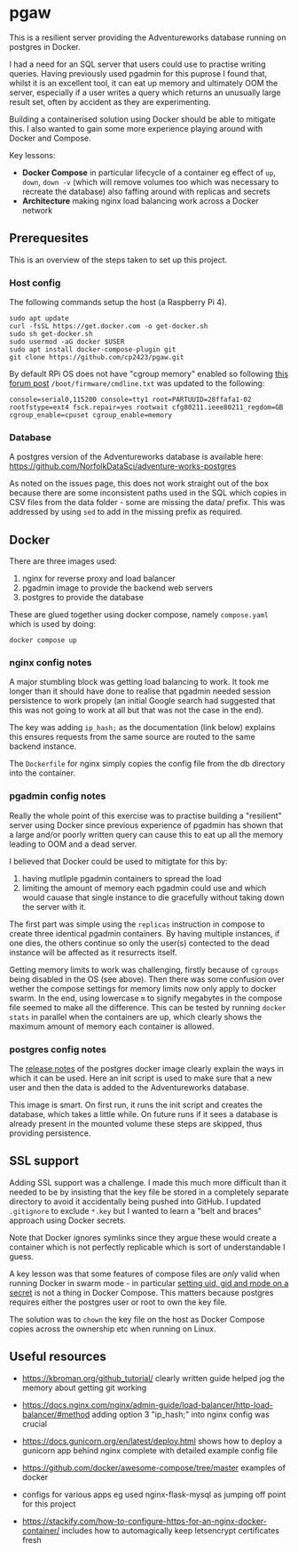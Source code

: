 # pgaw
This is a resilient server providing the Adventureworks database
running on postgres in Docker.

I had a need for an SQL server that users could use to practise writing
queries. Having previously used pgadmin for this puprose I found that, 
whilst it is an excellent tool, it can eat up memory and ultimately OOM
the server, especially if a user writes a query which returns an
unusually large result set, often by accident as they are experimenting.

Building a containerised solution using Docker should be able to mitigate
this. I also wanted to gain some more experience playing around with Docker
and Compose.

Key lessons:
- **Docker Compose** in particular lifecycle of a container eg effect of
`up`, `down`, `down -v` (which will remove volumes too which was necessary
to recreate the database) also faffing around with replicas and secrets
- **Architecture** making nginx load balancing work across a Docker network

## Prerequesites

This is an overview of the steps taken to set up this project.

### Host config

The following commands setup the host (a Raspberry Pi 4).

```
sudo apt update
curl -fsSL https://get.docker.com -o get-docker.sh
sudo sh get-docker.sh
sudo usermod -aG docker $USER
sudo apt install docker-compose-plugin git
git clone https://github.com/cp2423/pgaw.git
```

By default RPi OS does not have "cgroup memory" enabled so following
[this forum post](https://forums.raspberrypi.com/viewtopic.php?t=203128)
`/boot/firmware/cmdline.txt` was updated to the following:
```
console=serial0,115200 console=tty1 root=PARTUUID=28ffafa1-02 rootfstype=ext4 fsck.repair=yes rootwait cfg80211.ieee80211_regdom=GB cgroup_enable=cpuset cgroup_enable=memory
```


### Database

A postgres version of the Adventureworks database is available here: 
https://github.com/NorfolkDataSci/adventure-works-postgres

As noted on the issues page, this does not work straight out of the box
because there are some inconsistent paths used in the SQL which copies
in CSV files from the data folder - some are missing the data/ prefix.
This was addressed by using `sed` to add in the missing prefix as required.

## Docker

There are three images used:

1. nginx for reverse proxy and load balancer
2. pgadmin image to provide the backend web servers
3. postgres to provide the database

These are glued together using docker compose, namely `compose.yaml` which
is used by doing:
```
docker compose up
```

### nginx config notes

A major stumbling block was getting load balancing to work. It took me
longer than it should have done to realise that pgadmin needed
session persistence to work propely (an initial Google search had
suggested that this was not going to work at all but that was not 
the case in the end).

The key was adding `ip_hash;` as the documentation (link below)
explains this ensures requests from the same source are routed
to the same backend instance.

The `Dockerfile` for nginx simply copies the config file from the db
directory into the container.

### pgadmin config notes

Really the whole point of this exercise was to practise building a
"resilient" server using Docker since previous experience of 
pgadmin has shown that a large and/or poorly written query can
cause this to eat up all the memory leading to OOM and a dead 
server.

I believed that Docker could be used to mitigtate for this by:

1. having mutliple pgadmin containers to spread the load
2. limiting the amount of memory each pgadmin could use and
which would cauase that single instance to die gracefully
without taking down the server with it.

The first part was simple using the `replicas` instruction in
compose to create three identical pgadmin containers. By having
multiple instances, if one dies, the others continue so only the
user(s) contected to the dead instance will be affected as it
resurrects itself.

Getting memory limits to work was challenging, firstly 
because of `cgroups` being disabled in the OS (see above).
Then there was some confusion over wether the compose 
settings for memory limits now only apply to docker swarm.
In the end, using lowercase `m` to signify megabytes in
the compose file seemed to make all the difference. This
can be tested by running `docker stats` in parallel when 
the containers are up, which clearly shows the maximum 
amount of memory each container is allowed.

### postgres config notes

The [release notes](https://hub.docker.com/_/postgres) of the
postgres docker image clearly explain the ways in which it 
can be used. Here an init script is used to make sure that 
a new user and then the data is added to the Adventureworks
database.

This image is smart. On first run, it runs the init script
and creates the database, which takes a little while. On future
runs if it sees a database is already present in the mounted 
volume these steps are skipped, thus providing persistence.

## SSL support

Adding SSL support was a challenge. I made this much more difficult
than it needed to be by insisting that the key file
be stored in a completely separate directory to avoid it accidentally
being pushed into GitHub. I updated `.gitignore` to exclude `*.key`
but I wanted to learn a "belt and braces" approach using Docker secrets.

Note that Docker ignores symlinks since they argue these would create a
container which is not perfectly replicable which is sort of 
understandable I guess.

A key lesson was that some features of compose files are *only* valid
when running Docker in swarm mode - in particular 
[setting uid, gid and mode on a secret](https://github.com/docker/compose/issues/9648)
is not a thing in Docker Compose. This matters because postgres
requires either the postgres user or root to own the key file.

The solution was to `chown` the key file on the host as Docker Compose
copies across the ownership etc when running on Linux.

## Useful resources

* https://kbroman.org/github_tutorial/ clearly written guide helped jog the
memory about getting git working

* https://docs.nginx.com/nginx/admin-guide/load-balancer/http-load-balancer/#method
adding option 3 "ip_hash;" into nginx config was crucial

* https://docs.gunicorn.org/en/latest/deploy.html shows how to deploy a
gunicorn app behind nginx complete with detailed example config file

* https://github.com/docker/awesome-compose/tree/master examples of docker 
* configs for various apps eg used nginx-flask-mysql as jumping off point for
this project

* https://stackify.com/how-to-configure-https-for-an-nginx-docker-container/
includes how to automagically keep letsencrypt certificates fresh
